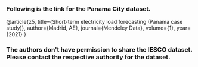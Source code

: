 ### Following is the link for the Panama City dataset.

@article{z5,
  title={Short-term electricity load forecasting (Panama case study)},
  author={Madrid, AE},
  journal={Mendeley Data},
  volume={1},
  year={2021}
}
### The authors don't have permission to share the IESCO dataset. Please contact the respective authority for the dataset.
